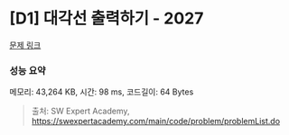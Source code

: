 # [D1] 대각선 출력하기 - 2027 

[문제 링크](https://swexpertacademy.com/main/code/problem/problemDetail.do?contestProbId=AV5QFuZ6As0DFAUq) 

### 성능 요약

메모리: 43,264 KB, 시간: 98 ms, 코드길이: 64 Bytes



> 출처: SW Expert Academy, https://swexpertacademy.com/main/code/problem/problemList.do